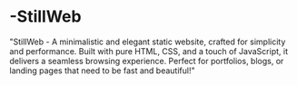 # -StillWeb
"StillWeb - A minimalistic and elegant static website, crafted for simplicity and performance. Built with pure HTML, CSS, and a touch of JavaScript, it delivers a seamless browsing experience. Perfect for portfolios, blogs, or landing pages that need to be fast and beautiful!"
